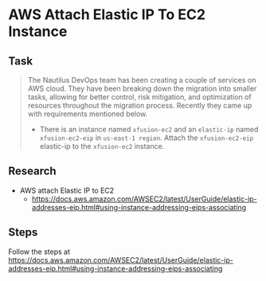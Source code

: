 # AWS Attach Elastic IP To EC2 Instance

## Task

> The Nautilus DevOps team has been creating a couple of services on AWS cloud. They have been breaking down the migration into smaller tasks, allowing for better control, risk mitigation, and optimization of resources throughout the migration process. Recently they came up with requirements mentioned below.
>
> * There is an instance named `xfusion-ec2` and an `elastic-ip` named `xfusion-ec2-eip` in `us-east-1 region`. Attach the `xfusion-ec2-eip` elastic-ip to the `xfusion-ec2` instance.

## Research

* AWS attach Elastic IP to EC2
  * https://docs.aws.amazon.com/AWSEC2/latest/UserGuide/elastic-ip-addresses-eip.html#using-instance-addressing-eips-associating

## Steps

Follow the steps at https://docs.aws.amazon.com/AWSEC2/latest/UserGuide/elastic-ip-addresses-eip.html#using-instance-addressing-eips-associating
